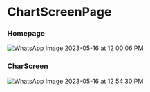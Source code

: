 # ChartScreenPage
### Homepage
![WhatsApp Image 2023-05-16 at 12 00 06 PM](https://github.com/Atinuke-Manuels/ChartScreenPage/assets/114990557/b5bf3a77-19e3-4bbe-a185-24d53a5f3d29)
### CharScreen
![WhatsApp Image 2023-05-16 at 12 54 30 PM](https://github.com/Atinuke-Manuels/ChartScreenPage/assets/114990557/450ca24c-b69d-4c35-847d-029b368cbfdf)
